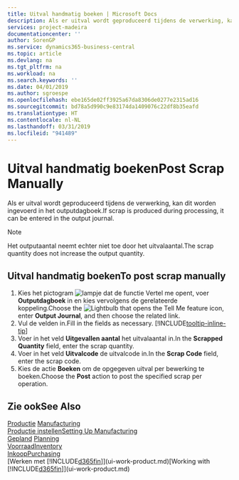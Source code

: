 ```yaml
---
title: Uitval handmatig boeken | Microsoft Docs
description: Als er uitval wordt geproduceerd tijdens de verwerking, kan dit worden ingevoerd in het outputdagboek. Het outputaantal neemt echter niet toe door het uitvalaantal.
services: project-madeira
documentationcenter: ''
author: SorenGP
ms.service: dynamics365-business-central
ms.topic: article
ms.devlang: na
ms.tgt_pltfrm: na
ms.workload: na
ms.search.keywords: ''
ms.date: 04/01/2019
ms.author: sgroespe
ms.openlocfilehash: ebe165de02ff3925a67da8306de0277e2315ad16
ms.sourcegitcommit: bd78a5d990c9e83174da1409076c22df8b35eafd
ms.translationtype: HT
ms.contentlocale: nl-NL
ms.lasthandoff: 03/31/2019
ms.locfileid: "941489"
---
```

# <a name="post-scrap-manually"></a><span data-ttu-id="21b3a-104">Uitval handmatig boeken</span><span class="sxs-lookup"><span data-stu-id="21b3a-104">Post Scrap Manually</span></span>
<span data-ttu-id="21b3a-105">Als er uitval wordt geproduceerd tijdens de verwerking, kan dit worden ingevoerd in het outputdagboek.</span><span class="sxs-lookup"><span data-stu-id="21b3a-105">If scrap is produced during processing, it can be entered in the output journal.</span></span> 

> [!NOTE]
> <span data-ttu-id="21b3a-106">Het outputaantal neemt echter niet toe door het uitvalaantal.</span><span class="sxs-lookup"><span data-stu-id="21b3a-106">The scrap quantity does not increase the output quantity.</span></span>  

## <a name="to-post-scrap-manually"></a><span data-ttu-id="21b3a-107">Uitval handmatig boeken</span><span class="sxs-lookup"><span data-stu-id="21b3a-107">To post scrap manually</span></span>  
1. <span data-ttu-id="21b3a-108">Kies het pictogram ![lampje dat de functie Vertel me opent](media/ui-search/search_small.png "Vertel me wat u wilt doen"), voer **Outputdagboek** in en kies vervolgens de gerelateerde koppeling.</span><span class="sxs-lookup"><span data-stu-id="21b3a-108">Choose the ![Lightbulb that opens the Tell Me feature](media/ui-search/search_small.png "Tell me what you want to do") icon, enter **Output Journal**, and then choose the related link.</span></span>  
2. <span data-ttu-id="21b3a-109">Vul de velden in.</span><span class="sxs-lookup"><span data-stu-id="21b3a-109">Fill in the fields as necessary.</span></span> [!INCLUDE[tooltip-inline-tip](includes/tooltip-inline-tip_md.md)]  
3. <span data-ttu-id="21b3a-110">Voer in het veld **Uitgevallen aantal** het uitvalaantal in.</span><span class="sxs-lookup"><span data-stu-id="21b3a-110">In the **Scrapped Quantity** field, enter the scrap quantity.</span></span>  
4. <span data-ttu-id="21b3a-111">Voer in het veld **Uitvalcode** de uitvalcode in.</span><span class="sxs-lookup"><span data-stu-id="21b3a-111">In the **Scrap Code** field, enter the scrap code.</span></span>  
5. <span data-ttu-id="21b3a-112">Kies de actie **Boeken** om de opgegeven uitval per bewerking te boeken.</span><span class="sxs-lookup"><span data-stu-id="21b3a-112">Choose the **Post** action to post the specified scrap per operation.</span></span>  

## <a name="see-also"></a><span data-ttu-id="21b3a-113">Zie ook</span><span class="sxs-lookup"><span data-stu-id="21b3a-113">See Also</span></span>  
<span data-ttu-id="21b3a-114">[Productie](production-manage-manufacturing.md)  </span><span class="sxs-lookup"><span data-stu-id="21b3a-114">[Manufacturing](production-manage-manufacturing.md)  </span></span>  
[<span data-ttu-id="21b3a-115">Productie instellen</span><span class="sxs-lookup"><span data-stu-id="21b3a-115">Setting Up Manufacturing</span></span>](production-configure-production-processes.md)  
<span data-ttu-id="21b3a-116">[Gepland](production-planning.md)    </span><span class="sxs-lookup"><span data-stu-id="21b3a-116">[Planning](production-planning.md)    </span></span>  
[<span data-ttu-id="21b3a-117">Voorraad</span><span class="sxs-lookup"><span data-stu-id="21b3a-117">Inventory</span></span>](inventory-manage-inventory.md)  
[<span data-ttu-id="21b3a-118">Inkoop</span><span class="sxs-lookup"><span data-stu-id="21b3a-118">Purchasing</span></span>](purchasing-manage-purchasing.md)  
<span data-ttu-id="21b3a-119">[Werken met [!INCLUDE[d365fin](includes/d365fin_md.md)]](ui-work-product.md)</span><span class="sxs-lookup"><span data-stu-id="21b3a-119">[Working with [!INCLUDE[d365fin](includes/d365fin_md.md)]](ui-work-product.md)</span></span>
